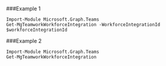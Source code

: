 ###Example 1
```
Import-Module Microsoft.Graph.Teams
Get-MgTeamworkWorkforceIntegration -WorkforceIntegrationId $workforceIntegrationId
```
###Example 2
```
Import-Module Microsoft.Graph.Teams
Get-MgTeamworkWorkforceIntegration
```
